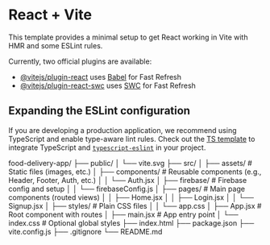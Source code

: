 # React + Vite

This template provides a minimal setup to get React working in Vite with HMR and some ESLint rules.

Currently, two official plugins are available:

- [@vitejs/plugin-react](https://github.com/vitejs/vite-plugin-react/blob/main/packages/plugin-react/README.md) uses [Babel](https://babeljs.io/) for Fast Refresh
- [@vitejs/plugin-react-swc](https://github.com/vitejs/vite-plugin-react-swc) uses [SWC](https://swc.rs/) for Fast Refresh

## Expanding the ESLint configuration

If you are developing a production application, we recommend using TypeScript and enable type-aware lint rules. Check out the [TS template](https://github.com/vitejs/vite/tree/main/packages/create-vite/template-react-ts) to integrate TypeScript and [`typescript-eslint`](https://typescript-eslint.io) in your project.

food-delivery-app/
├── public/
│ └── vite.svg
├── src/
│ ├── assets/ # Static files (images, etc.)
│ ├── components/ # Reusable components (e.g., Header, Footer, Auth, etc.)
│ │ └── Auth.jsx
│ ├── firebase/ # Firebase config and setup
│ │ └── firebaseConfig.js
│ ├── pages/ # Main page components (routed views)
│ │ ├── Home.jsx
│ │ ├── Login.jsx
│ │ └── Signup.jsx
│ ├── styles/ # Plain CSS files
│ │ └── app.css
│ ├── App.jsx # Root component with routes
│ ├── main.jsx # App entry point
│ └── index.css # Optional global styles
├── index.html
├── package.json
├── vite.config.js
├── .gitignore
└── README.md
